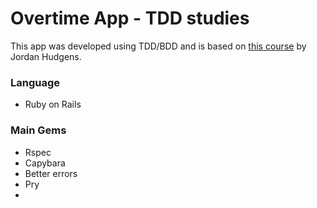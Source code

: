 # Overtime App - TDD studies

This app was developed using TDD/BDD and is based on [this course](https://www.udemy.com/course/professional-ruby-on-rails-coding-course/) by Jordan Hudgens.

### Language
- Ruby on Rails

### Main Gems
- Rspec
- Capybara
- Better errors
- Pry
- 